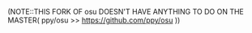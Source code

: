 (NOTE::THIS FORK OF osu DOESN'T HAVE ANYTHING TO DO
 ON THE MASTER( ppy/osu >> https://github.com/ppy/osu ))

